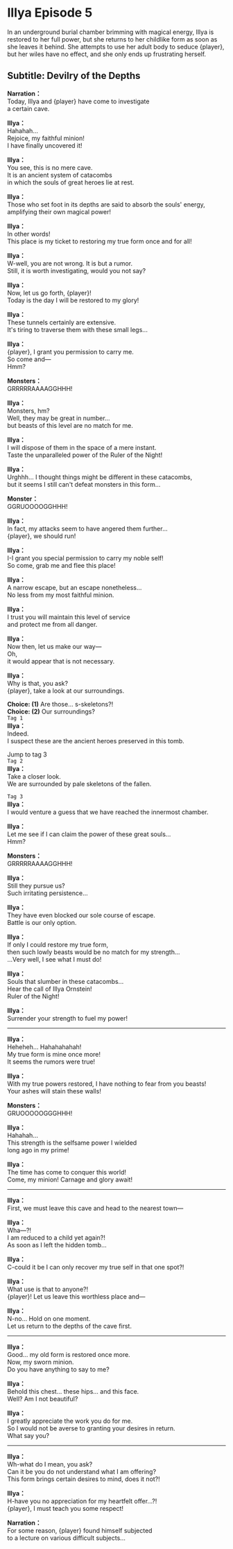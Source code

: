 # Illya Episode 5
In an underground burial chamber brimming with magical energy, Illya is restored to her full power, but she returns to her childlike form as soon as she leaves it behind. She attempts to use her adult body to seduce {player}, but her wiles have no effect, and she only ends up frustrating herself.
  
## Subtitle: Devilry of the Depths
  
**Narration：**  
Today, Illya and {player} have come to investigate  
a certain cave.  
  
**Illya：**  
Hahahah...  
Rejoice, my faithful minion!  
I have finally uncovered it!  
  
**Illya：**  
You see, this is no mere cave.  
It is an ancient system of catacombs  
in which the souls of great heroes lie at rest.  
  
**Illya：**  
Those who set foot in its depths are said to absorb the souls' energy,  
amplifying their own magical power!  
  
**Illya：**  
In other words!  
This place is my ticket to restoring my true form once and for all!  
  
**Illya：**  
W-well, you are not wrong. It is but a rumor.  
Still, it is worth investigating, would you not say?  
  
**Illya：**  
Now, let us go forth, {player}!  
Today is the day I will be restored to my glory!  
  
**Illya：**  
These tunnels certainly are extensive.  
It's tiring to traverse them with these small legs...  
  
**Illya：**  
{player}, I grant you permission to carry me.  
So come and—  
 Hmm?  
  
**Monsters：**  
GRRRRRAAAAGGHHH!  
  
**Illya：**  
Monsters, hm?  
Well, they may be great in number...  
but beasts of this level are no match for me.  
  
**Illya：**  
I will dispose of them in the space of a mere instant.  
Taste the unparalleled power of the Ruler of the Night!  
  
**Illya：**  
Urghhh... I thought things might be different in these catacombs,  
but it seems I still can't defeat monsters in this form...  
  
**Monster：**  
GGRUOOOOGGHHH!  
  
**Illya：**  
In fact, my attacks seem to have angered them further...  
{player}, we should run!  
  
**Illya：**  
I-I grant you special permission to carry my noble self!  
So come, grab me and flee this place!  
  
**Illya：**  
A narrow escape, but an escape nonetheless...  
No less from my most faithful minion.  
  
**Illya：**  
I trust you will maintain this level of service  
and protect me from all danger.  
  
**Illya：**  
Now then, let us make our way—  
Oh,  
it would appear that is not necessary.  
  
**Illya：**  
Why is that, you ask?  
{player}, take a look at our surroundings.  
  
**Choice: (1)**  Are those... s-skeletons?!  
**Choice: (2)**  Our surroundings?  
`Tag 1`  
**Illya：**  
Indeed.  
I suspect these are the ancient heroes preserved in this tomb.  
  
Jump to tag 3  
`Tag 2`  
**Illya：**  
Take a closer look.  
We are surrounded by pale skeletons of the fallen.  
  
`Tag 3`  
**Illya：**  
I would venture a guess that we have reached the innermost chamber.  
  
**Illya：**  
Let me see if I can claim the power of these great souls...  
Hmm?  
  
**Monsters：**  
GRRRRRAAAAGGHHH!  
  
**Illya：**  
Still they pursue us?  
 Such irritating persistence...  
  
**Illya：**  
They have even blocked our sole course of escape.  
Battle is our only option.  
  
**Illya：**  
If only I could restore my true form,  
then such lowly beasts would be no match for my strength...  
...Very well, I see what I must do!  
  
**Illya：**  
Souls that slumber in these catacombs...  
Hear the call of Illya Ornstein!  
Ruler of the Night!  
  
**Illya：**  
Surrender your strength to fuel my power!  
  

---  
  
**Illya：**  
Heheheh... Hahahahahah!  
My true form is mine once more!  
It seems the rumors were true!  
  
**Illya：**  
With my true powers restored, I have nothing to fear from you beasts!  
Your ashes will stain these walls!  
  
**Monsters：**  
GRUOOOOOGGGHHH!  
  
**Illya：**  
Hahahah...  
This strength is the selfsame power I wielded  
long ago in my prime!  
  
**Illya：**  
The time has come to conquer this world!  
Come, my minion! Carnage and glory await!  
  

---  
  
**Illya：**  
First, we must leave this cave and head to the nearest town—  
  
**Illya：**  
Wha—?!  
I am reduced to a child yet again?!  
As soon as I left the hidden tomb...  
  
**Illya：**  
C-could it be I can only recover my true self in that one spot?!  
  
**Illya：**  
What use is that to anyone?!  
{player}! Let us leave this worthless place and—  
  
**Illya：**  
N-no... Hold on one moment.  
Let us return to the depths of the cave first.  
  

---  
  
**Illya：**  
Good... my old form is restored once more.  
Now, my sworn minion.  
Do you have anything to say to me?  
  
**Illya：**  
Behold this chest... these hips... and this face.  
Well? Am I not beautiful?  
  
**Illya：**  
I greatly appreciate the work you do for me.  
So I would not be averse to granting your desires in return.  
What say you?  
  

---  
  
**Illya：**  
Wh-what do I mean, you ask?  
Can it be you do not understand what I am offering?  
This form brings certain desires to mind, does it not?!  
  
**Illya：**  
H-have you no appreciation for my heartfelt offer...?!  
{player}, I must teach you some respect!  
  
**Narration：**  
For some reason, {player} found himself subjected  
to a lecture on various difficult subjects...  
